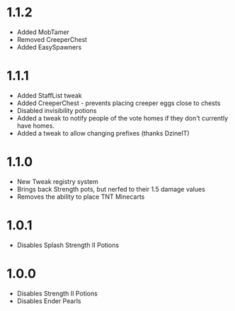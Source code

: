1.1.2
=====
* Added MobTamer
* Removed CreeperChest
* Added EasySpawners

1.1.1
=====
* Added StaffList tweak
* Added CreeperChest - prevents placing creeper eggs close to chests
* Disabled invisibility potions
* Added a tweak to notify people of the vote homes if they don't currently have homes.
* Added a tweak to allow changing prefixes (thanks DzineIT)

1.1.0
=====
* New Tweak registry system
* Brings back Strength pots, but nerfed to their 1.5 damage values
* Removes the ability to place TNT Minecarts

1.0.1
=====
* Disables Splash Strength II Potions

1.0.0
=====
* Disables Strength II Potions
* Disables Ender Pearls

